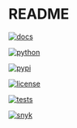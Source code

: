 # README

[![docs](https://img.shields.io/readthedocs/wingechr-project-template?logo=readthedocs&logoColor=white)](https://wingechr-project-template.readthedocs.io)

[![python](https://img.shields.io/pypi/pyversions/WINGECHR-PACKAGE-TEMPLATE?logo=python&logoColor=white)](https://pypi.org/project/WINGECHR-PACKAGE-TEMPLATE)

[![pypi](https://img.shields.io/pypi/v/WINGECHR-PACKAGE-TEMPLATE.svg)](https://pypi.org/project/WINGECHR-PACKAGE-TEMPLATE)

[![license](https://img.shields.io/github/license/wingechr/PROJECT_TEMPLATE)](https://github.com/wingechr/PROJECT_TEMPLATE/blob/main/LICENSE)

[![tests](https://github.com/wingechr/PROJECT_TEMPLATE/actions/workflows/unittest.yml/badge.svg)](https://github.com/wingechr/PROJECT_TEMPLATE/actions/workflows/unittest.yml)

[![snyk](https://snyk.io/test/github/wingechr/PROJECT_TEMPLATE/badge.svg)](https://snyk.io/test/github/wingechr/PROJECT_TEMPLATE)
